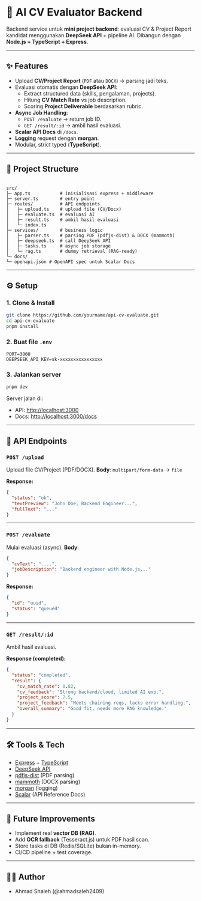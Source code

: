 # 📑 AI CV Evaluator Backend

Backend service untuk **mini project backend**: evaluasi CV & Project Report kandidat menggunakan **DeepSeek API** + pipeline AI. Dibangun dengan **Node.js + TypeScript + Express**.

---

## ✨ Features
- Upload **CV/Project Report** (`PDF` atau `DOCX`) → parsing jadi teks.
- Evaluasi otomatis dengan **DeepSeek API**:
  - Extract structured data (skills, pengalaman, projects).
  - Hitung **CV Match Rate** vs job description.
  - Scoring **Project Deliverable** berdasarkan rubric.
- **Async Job Handling**:
  - `POST /evaluate` → return job ID.
  - `GET /result/:id` → ambil hasil evaluasi.
- **Scalar API Docs** di `/docs`.
- **Logging** request dengan **morgan**.
- Modular, strict typed (**TypeScript**).

---

## 📂 Project Structure
```

src/
├─ app.ts           # inisialisasi express + middleware
├─ server.ts        # entry point
├─ routes/          # API endpoints
│   ├─ upload.ts    # upload file (CV/Docx)
│   ├─ evaluate.ts  # evaluasi AI
│   ├─ result.ts    # ambil hasil evaluasi
│   └─ index.ts
├─ services/        # business logic
│   ├─ parser.ts    # parsing PDF (pdfjs-dist) & DOCX (mammoth)
│   ├─ deepseek.ts  # call DeepSeek API
│   ├─ tasks.ts     # async job storage
│   └─ rag.ts       # dummy retrieval (RAG-ready)
└─ docs/
└─ openapi.json # OpenAPI spec untuk Scalar Docs

````

---

## ⚙️ Setup

### 1. Clone & Install
```bash
git clone https://github.com/yourname/api-cv-evaluate.git
cd api-cv-evaluate
pnpm install
````

### 2. Buat file `.env`

```env
PORT=3000
DEEPSEEK_API_KEY=sk-xxxxxxxxxxxxxxxx
```

### 3. Jalankan server

```bash
pnpm dev
```

Server jalan di:

* API: [http://localhost:3000](http://localhost:3000)
* Docs: [http://localhost:3000/docs](http://localhost:3000/docs)

---

## 🔗 API Endpoints

### `POST /upload`

Upload file CV/Project (PDF/DOCX).
**Body**: `multipart/form-data` → `file`

**Response:**

```json
{
  "status": "ok",
  "textPreview": "John Doe, Backend Engineer...",
  "fullText": "..."
}
```

---

### `POST /evaluate`

Mulai evaluasi (async).
**Body**:

```json
{
  "cvText": "....",
  "jobDescription": "Backend engineer with Node.js..."
}
```

**Response:**

```json
{
  "id": "uuid",
  "status": "queued"
}
```

---

### `GET /result/:id`

Ambil hasil evaluasi.

**Response (completed):**

```json
{
  "status": "completed",
  "result": {
    "cv_match_rate": 0.82,
    "cv_feedback": "Strong backend/cloud, limited AI exp.",
    "project_score": 7.5,
    "project_feedback": "Meets chaining reqs, lacks error handling.",
    "overall_summary": "Good fit, needs more RAG knowledge."
  }
}
```

---

## 🛠️ Tools & Tech

* [Express](https://expressjs.com/) + [TypeScript](https://www.typescriptlang.org/)
* [DeepSeek API](https://platform.deepseek.com/)
* [pdfjs-dist](https://www.npmjs.com/package/pdfjs-dist) (PDF parsing)
* [mammoth](https://www.npmjs.com/package/mammoth) (DOCX parsing)
* [morgan](https://www.npmjs.com/package/morgan) (logging)
* [Scalar](https://scalar.com/) (API Reference Docs)

---

## 🧪 Future Improvements

* Implement real **vector DB (RAG)**.
* Add **OCR fallback** (Tesseract.js) untuk PDF hasil scan.
* Store tasks di DB (Redis/SQLite) bukan in-memory.
* CI/CD pipeline + test coverage.

---

## 👨‍💻 Author

* Ahmad Shaleh (@ahmadsaleh2409)